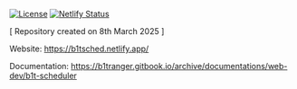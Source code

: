 [![License](https://img.shields.io/badge/License-Apache%202.0-blue.svg)](https://opensource.org/licenses/Apache-2.0) [![Netlify Status](https://api.netlify.com/api/v1/badges/dbd96ae6-bea1-4c8a-b1e0-038cb36a1d9f/deploy-status)](https://app.netlify.com/projects/ouits-schedule/deploys)

[ Repository created on 8th March 2025 ]

Website: https://b1tsched.netlify.app/

Documentation: https://b1tranger.gitbook.io/archive/documentations/web-dev/b1t-scheduler
